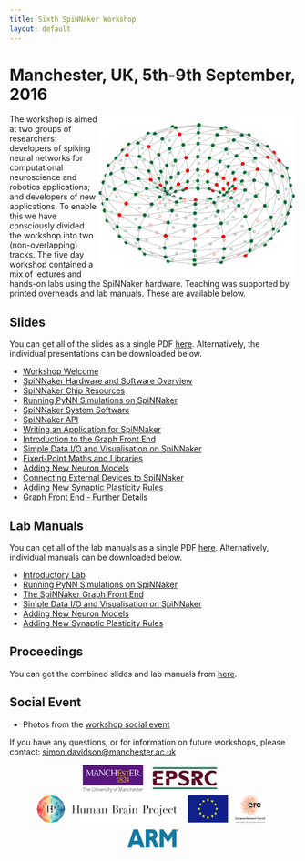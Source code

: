 ```yaml
---
title: Sixth SpiNNaker Workshop
layout: default
---
```

# Manchester, UK, 5th-9th September, 2016

<img style="float: right;" src="Rotating_Doughnut_S2.gif">

The workshop is aimed at two groups of researchers: developers of spiking neural networks for computational neuroscience and robotics applications; and developers of new applications. To enable this we have consciously divided the workshop into two (non-overlapping) tracks.  The five day workshop contained a mix of lectures and hands-on labs using the SpiNNaker hardware. Teaching was supported by printed overheads and lab manuals. These are available below.

## Slides

You can get all of the slides as a single PDF [here](sixth/slides.pdf).  Alternatively, the individual presentations can be downloaded below.

 * [Workshop Welcome](sixth/01.workshop_welcome_Sept_16.pdf)
 * [SpiNNaker Hardware and Software Overview](sixth/02.SpiNNaker_hardware_and_software_overview_Sept16.pdf)
 * [SpiNNaker Chip Resources](sixth/03.spinn-chip_resources.pdf)
 * [Running PyNN Simulations on SpiNNaker](sixth/04.RunningPyNNSimulationsOnSpiNNaker.pdf)
 * [SpiNNaker System Software](sixth/05.spinn-system-software.pdf)
 * [SpiNNaker API](sixth/06.SpiNNaker_API.pdf)
 * [Writing an Application for SpiNNaker](sixth/07.Writing_an_Application_on_SpiNNaker-Introduction.pdf)
 * [Introduction to the Graph Front End](sixth/08.Introduction_to_the_Graph_Front_End.pdf)
 * [Simple Data I/O and Visualisation on SpiNNaker](sixth/09.Simple_Data_Input_Output_and_Visualisation_on_Spinnaker.pdf)
 * [Fixed-Point Maths and Libraries](sixth/10.Fixed_Point_Maths_and_Libraries.pdf)
 * [Adding New Neuron Models](sixth/11.NewNeuronModels2016.pdf)
 * [Connecting External Devices to SpiNNaker](sixth/12.External_Devices.pdf)
 * [Adding New Synaptic Plasticity Rules](sixth/13.Adding_new_models_of_synaptic_plasticity.pdf)
 * [Graph Front End - Further Details](sixth/14.Graph_Front_End-further_details.pdf)

## Lab Manuals

You can get all of the lab manuals as a single PDF [here](sixth/labs.pdf).  Alternatively, individual manuals can be downloaded below.

 * [Introductory Lab](sixth/Labs01.IntroLab.pdf)
 * [Running PyNN Simulations on SpiNNaker](sixth/Labs02.RunningPyNNSimulationsonSpiNNaker-LabManual.pdf)
 * [The SpiNNaker Graph Front End](sixth/Labs03.GraphFrontEnd-LabManual.pdf)
 * [Simple Data I/O and Visualisation on SpiNNaker](sixth/Labs04.SimpleDataInputOutputAndVisualisationonSpinnakerlab.pdf)
 * [Adding New Neuron Models](sixth/Labs05.NewNeuronModels-LabManual.pdf)
 * [Adding New Synaptic Plasticity Rules](sixth/Labs06.Adding_New_Plasticity_Rules-Lab_Manual.pdf)
 
## Proceedings
 
You can get the combined slides and lab manuals from [here](sixth/proceedings.pdf).

## Social Event

* Photos from the [workshop social event](https://drive.google.com/folderview?id=0B6mZ4-fNjWrdeTY1U2F5akNHcHc&usp=sharing)

If you have any questions, or for information on future workshops, please contact: 
[simon.davidson@manchester.ac.uk](mailto:simon.davidson@manchester.ac.uk)

<center>
<img src="UoM.png" height="50">&nbsp;&nbsp;
<img src="EPSRClogo.jpg" height="50">&nbsp;&nbsp;
<img src="HBP_logo.png" height="50">&nbsp;&nbsp;
<img src="EU_flag_yellow_low.jpg" height="50">&nbsp;&nbsp;
<img src="LOGO-ERC.jpg" height="50">&nbsp;&nbsp;
<img src="ARM.png" height="50">
</center>

